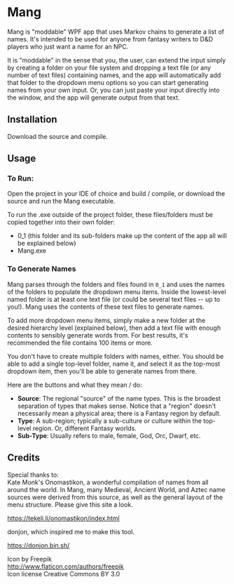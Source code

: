 # Mang
Mang is "moddable" WPF app that uses Markov chains to generate a list of names. It's intended to be used for anyone from fantasy writers to D&D players who just want a name for an NPC.

It is "moddable" in the sense that you, the user, can extend the input simply by creating a folder on your file system and dropping a text file (or any number of text files) containing names, and the app will automatically add that folder to the dropdown menu options so you can start generating names from your own input. Or, you can just paste your input directly into the window, and the app will generate output from that text.
## Installation
Download the source and compile.
## Usage
### To Run:
Open the project in your IDE of choice and build / compile, or download the source and run the Mang executable.

To run the .exe outside of the project folder, these files/folders must be copied together into their own folder:
* 0_1 (this folder and its sub-folders make up the content of the app all will be explained below)
* Mang.exe

### To Generate Names
Mang parses through the folders and files found in `0_1` and uses the names of the folders to populate the dropdown menu items. Inside the lowest-level named folder is at least one text file (or could be several text files -- up to you!). Mang uses the contents of these text files to generate names.

To add more dropdown menu items, simply make a new folder at the desired hierarchy level (explained below), then add a text file with enough contents to sensibly generate words from. For best results, it's recommended the file contains 100 items or more.

You don't have to create multiple folders with names, either. You should be able to add a single top-level folder, name it, and select it as the top-most dropdown item, then you'll be able to generate names from there.

Here are the buttons and what they mean / do:
* __Source__: The regional "source" of the name types. This is the broadest separation of types that makes sense. Notice that a "region" doesn't necessarily mean a physical area; there is a Fantasy region by default.
* __Type__: A sub-region; typically a sub-culture or culture within the top-level region. Or, different Fantasy worlds.
* __Sub-Type__: Usually refers to male, female, God, Orc, Dwarf, etc.

## Credits
Special thanks to:  
Kate Monk's Onomastikon, a wonderful compilation of names from all around the world. In Mang, many Medieval, Ancient World, and Aztec name sources were derived from this source, as well as the general layout of the menu structure. Please give this site a look.  

https://tekeli.li/onomastikon/index.html

donjon, which inspired me to make this tool.

https://donjon.bin.sh/

Icon by Freepik  
http://www.flaticon.com/authors/freepik  
Icon license Creative Commons BY 3.0  
